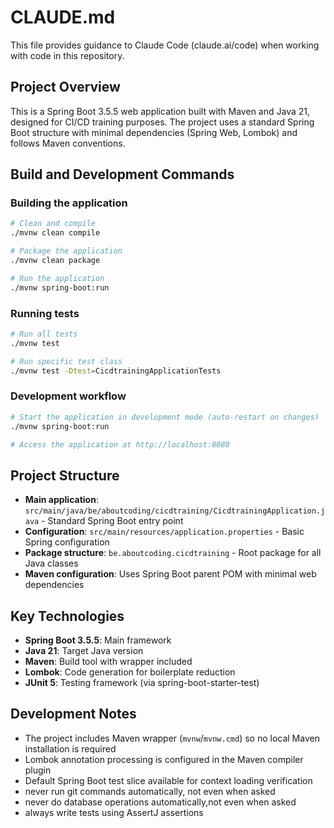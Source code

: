 # CLAUDE.md

This file provides guidance to Claude Code (claude.ai/code) when working with code in this repository.

## Project Overview

This is a Spring Boot 3.5.5 web application built with Maven and Java 21, designed for CI/CD training purposes. The project uses a standard Spring Boot structure with minimal dependencies (Spring Web, Lombok) and follows Maven conventions.

## Build and Development Commands

### Building the application
```bash
# Clean and compile
./mvnw clean compile

# Package the application
./mvnw clean package

# Run the application
./mvnw spring-boot:run
```

### Running tests
```bash
# Run all tests
./mvnw test

# Run specific test class
./mvnw test -Dtest=CicdtrainingApplicationTests
```

### Development workflow
```bash
# Start the application in development mode (auto-restart on changes)
./mvnw spring-boot:run

# Access the application at http://localhost:8080
```

## Project Structure

- **Main application**: `src/main/java/be/aboutcoding/cicdtraining/CicdtrainingApplication.java` - Standard Spring Boot entry point
- **Configuration**: `src/main/resources/application.properties` - Basic Spring configuration
- **Package structure**: `be.aboutcoding.cicdtraining` - Root package for all Java classes
- **Maven configuration**: Uses Spring Boot parent POM with minimal web dependencies

## Key Technologies

- **Spring Boot 3.5.5**: Main framework
- **Java 21**: Target Java version
- **Maven**: Build tool with wrapper included
- **Lombok**: Code generation for boilerplate reduction
- **JUnit 5**: Testing framework (via spring-boot-starter-test)

## Development Notes

- The project includes Maven wrapper (`mvnw`/`mvnw.cmd`) so no local Maven installation is required
- Lombok annotation processing is configured in the Maven compiler plugin
- Default Spring Boot test slice available for context loading verification
- never run git commands automatically, not even when asked
- never do database operations automatically,not even when asked
- always write tests using AssertJ assertions